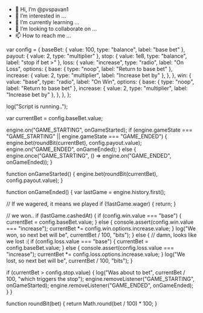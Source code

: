 - 👋 Hi, I’m @pvspavan1
- 👀 I’m interested in ...
- 🌱 I’m currently learning ...
- 💞️ I’m looking to collaborate on ...
- 📫 How to reach me ...

<!---
pvspavan1/pvspavan1 is a ✨ special ✨ repository because its `README.md` (this file) appears on your GitHub profile.
You can click the Preview link to take a look at your changes.
--->
var config = {
baseBet: { value: 100, type: "balance", label: "base bet" },
  payout: { value: 2, type: "multiplier" },
  stop: { value: 1e8, type: "balance", label: "stop if bet >" },
  loss: {
    value: "increase",
    type: "radio",
    label: "On Loss",
    options: {
      base: { type: "noop", label: "Return to base bet" },
      increase: { value: 2, type: "multiplier", label: "Increase bet by" },
    },
  },
  win: {
    value: "base",
    type: "radio",
    label: "On Win",
    options: {
      base: { type: "noop", label: "Return to base bet" },
      increase: { value: 2, type: "multiplier", label: "Increase bet by" },
    },
  },
};

log("Script is running..");

var currentBet = config.baseBet.value;

engine.on("GAME_STARTING", onGameStarted);
if (engine.gameState === "GAME_STARTING" || engine.gameState === "GAME_ENDED") {
  engine.bet(roundBit(currentBet), config.payout.value);
  engine.on("GAME_ENDED", onGameEnded);
} else {
  engine.once("GAME_STARTING", () => engine.on("GAME_ENDED", onGameEnded));
}

function onGameStarted() {
  engine.bet(roundBit(currentBet), config.payout.value);
}

function onGameEnded() {
  var lastGame = engine.history.first();

  // If we wagered, it means we played
  if (!lastGame.wager) {
    return;
  }

  // we won..
  if (lastGame.cashedAt) {
    if (config.win.value === "base") {
      currentBet = config.baseBet.value;
    } else {
      console.assert(config.win.value === "increase");
      currentBet *= config.win.options.increase.value;
    }
    log("We won, so next bet will be", currentBet / 100, "bits");
  } else {
    // damn, looks like we lost :(
    if (config.loss.value === "base") {
      currentBet = config.baseBet.value;
    } else {
      console.assert(config.loss.value === "increase");
      currentBet *= config.loss.options.increase.value;
    }
    log("We lost, so next bet will be", currentBet / 100, "bits");
  }

  if (currentBet > config.stop.value) {
    log("Was about to bet", currentBet / 100, "which triggers the stop");
    engine.removeListener("GAME_STARTING", onGameStarted);
    engine.removeListener("GAME_ENDED", onGameEnded);
  }
}

function roundBit(bet) {
  return Math.round(bet / 100) * 100;
}
